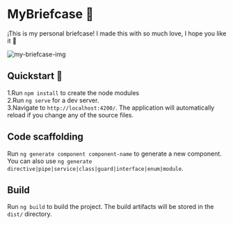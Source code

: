 # MyBriefcase 💼

¡This is my personal briefcase! I made this with so much love, I hope you like it 💜

![my-briefcase-img](https://hackmd.io/_uploads/ryzM052E2.jpg)

## Quickstart 👀

1.Run `npm install` to create the node modules  
2.Run `ng serve` for a dev server.   
3.Navigate to `http://localhost:4200/`. The application will automatically reload if you change any of the source files.  

## Code scaffolding

Run `ng generate component component-name` to generate a new component. You can also use `ng generate directive|pipe|service|class|guard|interface|enum|module`.

## Build

Run `ng build` to build the project. The build artifacts will be stored in the `dist/` directory.


